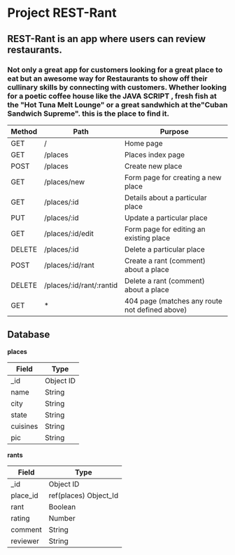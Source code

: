 # Project REST-Rant

## REST-Rant is an app where users can review restaurants.

### Not only a great app for customers looking for a great place to eat but an awesome way for Restaurants to show off their cullinary skills by connecting with customers. Whether looking for a poetic coffee house like the JAVA SCRIPT , fresh fish at the "Hot Tuna Melt Lounge" or a great sandwhich at the"Cuban Sandwich Supreme". this is the place to find it. 
 


| Method |        Path             |          Purpose                              
|------- |----------------------   |----------------------------------------        |
| GET    | /                       | Home page                                      |
| GET    | /places                 | Places index page                              |
| POST   | /places                 | Create new place                               |
| GET    | /places/new             | Form page for creating a new place             |
| GET    | /places/:id             | Details about a particular place               |
| PUT    | /places/:id             | Update a particular place                      |
| GET    | /places/:id/edit        | Form page for editing an existing place        |
| DELETE | /places/:id             | Delete a particular place                      |
| POST   | /places/:id/rant        | Create a rant (comment) about a place          |
| DELETE | /places/:id/rant/:rantid| Delete a rant (comment) about a place          |
| GET    | *                       | 404 page (matches any route not defined above) |



## Database

**places** 

| Field | Type |
| ---------- | ------------ |
| _id | Object ID |
| name | String |
| city | String |
| state | String |
| cuisines | String |
| pic | String |

**rants**

| Field | Type |
| ---------- | ------------ |
| _id | Object ID |
| place_id | ref(places) Object_Id |
| rant | Boolean |
| rating | Number |
| comment | String |
| reviewer | String |

